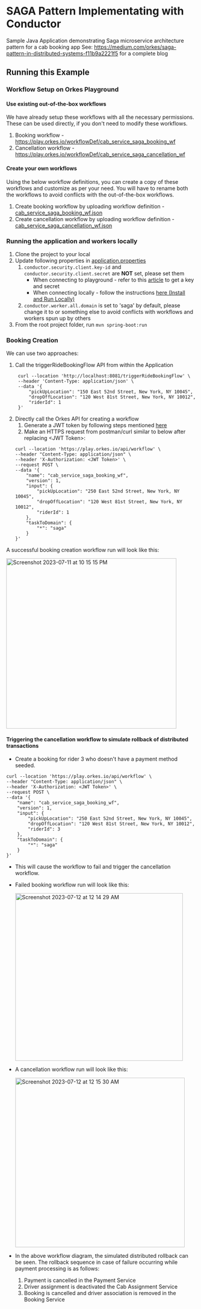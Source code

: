 # SAGA Pattern Implementating with Conductor
Sample Java Application demonstrating Saga microservice architecture pattern for a cab booking app
See: https://medium.com/orkes/saga-pattern-in-distributed-systems-f11b9a2221f5 for a complete blog

## Running this Example

### Workflow Setup on Orkes Playground

#### Use existing out-of-the-box workflows
We have already setup these workflows with all the necessary permissions. These can be used directly, if you don't need to modify these workflows.
1. Booking workflow - https://play.orkes.io/workflowDef/cab_service_saga_booking_wf
2. Cancellation workflow - https://play.orkes.io/workflowDef/cab_service_saga_cancellation_wf

#### Create your own workflows
Using the below workflow definitions, you can create a copy of these workflows and customize as per your need. 
You will have to rename both the workflows to avoid conflicts with the out-of-the-box workflows.
1. Create booking workflow by uploading workflow definition - [cab_service_saga_booking_wf.json](src/main/resources/cab_service_saga_booking_wf.json)
2. Create cancellation workflow by uploading workflow definition - [cab_service_saga_cancellation_wf.json](src/main/resources/cab_service_saga_cancellation_wf.json)

### Running the application and workers locally

1. Clone the project to your local
2. Update following properties in [application.properties](src/main/resources/application.properties)   
   1. `conductor.security.client.key-id` and `conductor.security.client.secret` are **NOT** set, please set them
      * When connecting to playground - refer to this [article](https://orkes.io/content/how-to-videos/access-key-and-secret) to get a key and secret
      * When connecting locally - follow the instructions [here (Install and Run Locally)](https://orkes.io/content/get-orkes-conductor)
   2. `conductor.worker.all.domain` is set to 'saga' by default, please change it to <yourname> or something else to avoid conflicts with workflows and workers spun up by others
3. From the root project folder, run `mvn spring-boot:run`

### Booking Creation

We can use two approaches:
1. Call the triggerRideBookingFlow API from within the Application
   ```
    curl --location 'http://localhost:8081/triggerRideBookingFlow' \
    --header 'Content-Type: application/json' \
    --data '{
        "pickUpLocation": "150 East 52nd Street, New York, NY 10045",
        "dropOffLocation": "120 West 81st Street, New York, NY 10012",
        "riderId": 1
    }'
   ```
2. Directly call the Orkes API for creating a workflow
   1. Generate a JWT token by following steps mentioned [here](https://orkes.io/content/access-control-and-security/applications#generating-token)
   2. Make an HTTPS request from postman/curl similar to below after replacing \<JWT Token\>:
    ``` 
    curl --location 'https://play.orkes.io/api/workflow' \
    --header "Content-Type: application/json" \
    --header 'X-Authorization: <JWT Token>' \
    --request POST \
    --data '{
        "name": "cab_service_saga_booking_wf",
        "version": 1,
        "input": {
            "pickUpLocation": "250 East 52nd Street, New York, NY 10045",
            "dropOffLocation": "120 West 81st Street, New York, NY 10012",
            "riderId": 1
        },
        "taskToDomain": {
            "*": "saga"
        }
    }'
    ```
   
A successful booking creation workflow run will look like this:

<img width="452" alt="Screenshot 2023-07-11 at 10 15 15 PM" src="https://github.com/conductor-sdk/conductor-examples-saga-pattern/assets/127052609/4db84807-25c2-42e3-83bd-e15340d19a79">

#### Triggering the cancellation workflow to simulate rollback of distributed transactions

* Create a booking for rider 3 who doesn't have a payment method seeded.
``` 
curl --location 'https://play.orkes.io/api/workflow' \
--header "Content-Type: application/json" \
--header 'X-Authorization: <JWT Token>' \
--request POST \
--data '{
    "name": "cab_service_saga_booking_wf",
    "version": 1,
    "input": {
        "pickUpLocation": "250 East 52nd Street, New York, NY 10045",
        "dropOffLocation": "120 West 81st Street, New York, NY 10012",
        "riderId": 3
    },
    "taskToDomain": {
        "*": "saga"
    }
}'
```

* This will cause the workflow to fail and trigger the cancellation workflow.
* Failed booking workflow run will look like this:

    <img width="445" alt="Screenshot 2023-07-12 at 12 14 29 AM" src="https://github.com/conductor-sdk/conductor-examples-saga-pattern/assets/127052609/06c6ec04-1784-4916-ba63-0c03e5af43bc">


* A cancellation workflow run will look like this:

    <img width="450" alt="Screenshot 2023-07-12 at 12 15 30 AM" src="https://github.com/conductor-sdk/conductor-examples-saga-pattern/assets/127052609/37406ad6-f3e8-426d-898e-fe42768fc6d6">

* In the above workflow diagram, the simulated distributed rollback can be seen. The rollback sequence in case of failure occurring while payment processing is as follows:
  1. Payment is cancelled in the Payment Service
  2. Driver assignment is deactivated the Cab Assignment Service
  3. Booking is cancelled and driver association is removed in the Booking Service
